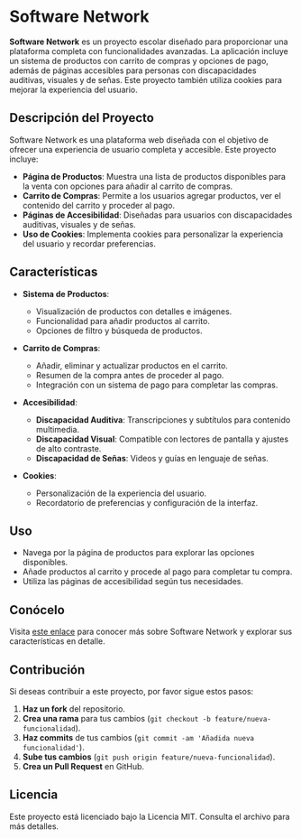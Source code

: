# Software Network

**Software Network** es un proyecto escolar diseñado para proporcionar una plataforma completa con funcionalidades avanzadas. La aplicación incluye un sistema de productos con carrito de compras y opciones de pago, además de páginas accesibles para personas con discapacidades auditivas, visuales y de señas. Este proyecto también utiliza cookies para mejorar la experiencia del usuario.

## Descripción del Proyecto

Software Network es una plataforma web diseñada con el objetivo de ofrecer una experiencia de usuario completa y accesible. Este proyecto incluye:

- **Página de Productos**: Muestra una lista de productos disponibles para la venta con opciones para añadir al carrito de compras.
- **Carrito de Compras**: Permite a los usuarios agregar productos, ver el contenido del carrito y proceder al pago.
- **Páginas de Accesibilidad**: Diseñadas para usuarios con discapacidades auditivas, visuales y de señas.
- **Uso de Cookies**: Implementa cookies para personalizar la experiencia del usuario y recordar preferencias.

## Características

- **Sistema de Productos**: 
  - Visualización de productos con detalles e imágenes.
  - Funcionalidad para añadir productos al carrito.
  - Opciones de filtro y búsqueda de productos.

- **Carrito de Compras**:
  - Añadir, eliminar y actualizar productos en el carrito.
  - Resumen de la compra antes de proceder al pago.
  - Integración con un sistema de pago para completar las compras.

- **Accesibilidad**:
  - **Discapacidad Auditiva**: Transcripciones y subtítulos para contenido multimedia.
  - **Discapacidad Visual**: Compatible con lectores de pantalla y ajustes de alto contraste.
  - **Discapacidad de Señas**: Videos y guías en lenguaje de señas.

- **Cookies**:
  - Personalización de la experiencia del usuario.
  - Recordatorio de preferencias y configuración de la interfaz.

## Uso

- Navega por la página de productos para explorar las opciones disponibles.
- Añade productos al carrito y procede al pago para completar tu compra.
- Utiliza las páginas de accesibilidad según tus necesidades.

## Conócelo

Visita [este enlace](https://softwarenetwork.online/coockies.html) para conocer más sobre Software Network y explorar sus características en detalle.

## Contribución

Si deseas contribuir a este proyecto, por favor sigue estos pasos:

1. **Haz un fork** del repositorio.
2. **Crea una rama** para tus cambios (`git checkout -b feature/nueva-funcionalidad`).
3. **Haz commits** de tus cambios (`git commit -am 'Añadida nueva funcionalidad'`).
4. **Sube tus cambios** (`git push origin feature/nueva-funcionalidad`).
5. **Crea un Pull Request** en GitHub.

## Licencia

Este proyecto está licenciado bajo la Licencia MIT. Consulta el archivo para más detalles.

